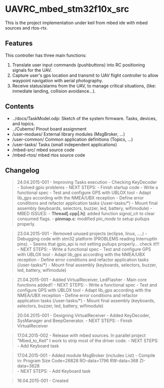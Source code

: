 # UAVRC_mbed_stm32f10x_src
This is the project implementation under keil from mbed ide with mbed sources and rtos-rtx.

## Features
This controller has three main functions:

1. Translate user input commands (pushbuttons) into RC positioning signals for the UAV.
2. Capture user's gps location and transmit to UAV flight controller to allow waypoint navigation with aerial photography.
3. Receive status/alarms from the UAV, to manage critical situations, (like: inmediate landing, collision avoidance...).

## Contents
- ../docs/TaskModel.odp: Sketch of the system firmware. Tasks, devices, and topics.
- ../Cubemx/ Pinout board assignment
- /user-modues/ External library modules (MsgBroker, ...)
- /user-common/ Common application definitions (Topics, ...)
- /user-tasks/ Tasks (small independent applications)
- /mbed-src/ mbed source code
- /mbed-rtos/ mbed rtos source code

## Changelog

> 24.04.2015-001 
	- Improving Tasks execution
	- Checking KeyDecoder
	- Solved gpio problems
	- NEXT STEPS:
		- Finish startup code
		- Write a functional spec
		- Test and configure GPS with UBLOX tool
		- Adapt lib_gps according with the NMEA/UBX reception
		- Define error conditions and refactor application tasks (/user-tasks/*)
		- Mount final assembly (keyboards, selectors, buzzer, led, battery, wifimodule)
	- MBED ISSUES:
		- **Thread[.cpp|.h]**: added function *signal_clr* to clear consumed flags.
		- **pinmap.c**: modified *pin_mode* to setup pullups properly.

> 23.04.2015-001 
	- Removed unused projects (eclipse, linux, ....)
	- Debugging code with stm32 platform (PROBLEMS reading InterruptIn pins).
	- Seems that gpio_api is not setting pullups properly... check it!!!
	- NEXT STEPS:
		- Write a functional spec
		- Test and configure GPS with UBLOX tool
		- Adapt lib_gps according with the NMEA/UBX reception
		- Define error conditions and refactor application tasks (/user-tasks/*)
		- Mount final assembly (keyboards, selectors, buzzer, led, battery, wifimodule)

> 21.04.2015-001 
	- Added VirtualReceiver, LedFlasher
	- Main core functions added!!
	- NEXT STEPS:
		- Write a functional spec
		- Test and configure GPS with UBLOX tool
		- Adapt lib_gps according with the NMEA/UBX reception
		- Define error conditions and refactor application tasks (/user-tasks/*)
		- Mount final assembly (keyboards, selectors, buzzer, led, battery, wifimodule)

> 20.04.2015-001 
	- Designing VirtualReceiver
	- Added KeyDecoder, SysManager and BeepGenerator.
	- NEXT STEPS:
		- Finish VirtualReceiver

> 17.04.2015-002 
	- Release with mbed sources. In parallel project "Mbed_to_Keil" I work to strip most of the driver code.
	- NEXT STEPS:
		- Add  Keyboard task

> 17.04.2015-001
	- Added module MsgBroker (includes List)
	- Compile in: Program Size Code=26828 RO-data=1796 RW-data=368 ZI-data=3628  
	- NEXT STEPS:
		- Add  Keyboard task		

> 16.04.2015-001
	- Created
